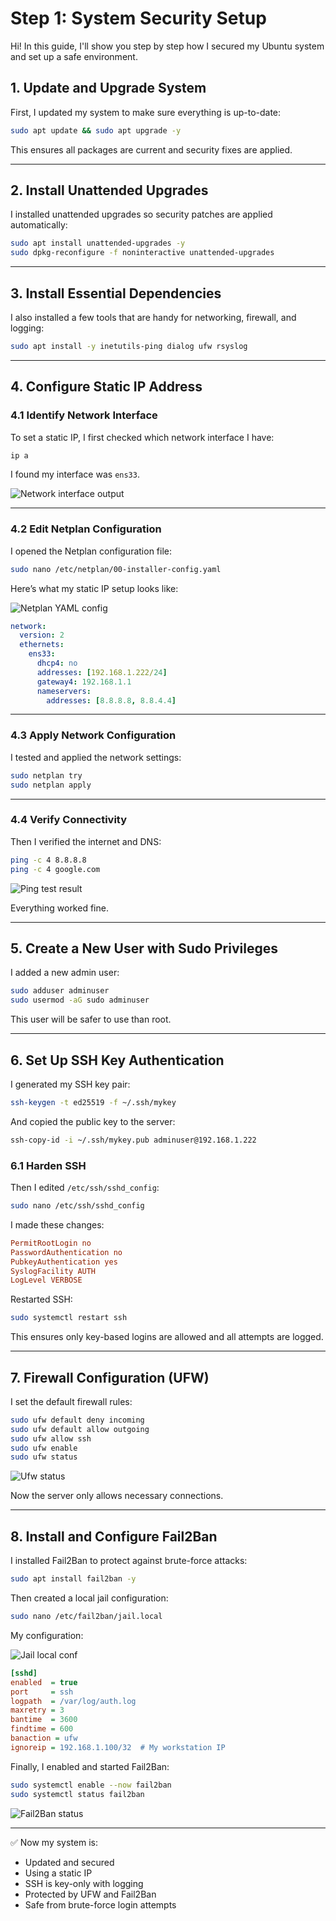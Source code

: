 # Step 1: System Security Setup

Hi! In this guide, I'll show you step by step how I secured my Ubuntu system and set up a safe environment.

## 1. Update and Upgrade System

First, I updated my system to make sure everything is up-to-date:

```bash
sudo apt update && sudo apt upgrade -y
```

This ensures all packages are current and security fixes are applied.

---

## 2. Install Unattended Upgrades

I installed unattended upgrades so security patches are applied automatically:

```bash
sudo apt install unattended-upgrades -y
sudo dpkg-reconfigure -f noninteractive unattended-upgrades
```

---

## 3. Install Essential Dependencies

I also installed a few tools that are handy for networking, firewall, and logging:

```bash
sudo apt install -y inetutils-ping dialog ufw rsyslog
```

---

## 4. Configure Static IP Address

### 4.1 Identify Network Interface

To set a static IP, I first checked which network interface I have:

```bash
ip a
```

I found my interface was `ens33`.

![Network interface output](screenshots/network-interface.png)

---

### 4.2 Edit Netplan Configuration

I opened the Netplan configuration file:

```bash
sudo nano /etc/netplan/00-installer-config.yaml
```

Here’s what my static IP setup looks like:

![Netplan YAML config](screenshots/netplan-config.png)

```yaml
network:
  version: 2
  ethernets:
    ens33:
      dhcp4: no
      addresses: [192.168.1.222/24]
      gateway4: 192.168.1.1
      nameservers:
        addresses: [8.8.8.8, 8.8.4.4]
```

---

### 4.3 Apply Network Configuration

I tested and applied the network settings:

```bash
sudo netplan try
sudo netplan apply
```

---

### 4.4 Verify Connectivity

Then I verified the internet and DNS:

```bash
ping -c 4 8.8.8.8
ping -c 4 google.com
```

![Ping test result](screenshots/ping-test.png)

Everything worked fine.

---

## 5. Create a New User with Sudo Privileges

I added a new admin user:

```bash
sudo adduser adminuser
sudo usermod -aG sudo adminuser
```

This user will be safer to use than root.

---

## 6. Set Up SSH Key Authentication

I generated my SSH key pair:

```bash
ssh-keygen -t ed25519 -f ~/.ssh/mykey
```

And copied the public key to the server:

```bash
ssh-copy-id -i ~/.ssh/mykey.pub adminuser@192.168.1.222
```

### 6.1 Harden SSH

Then I edited `/etc/ssh/sshd_config`:

```bash
sudo nano /etc/ssh/sshd_config
```

I made these changes:

```ini
PermitRootLogin no
PasswordAuthentication no
PubkeyAuthentication yes
SyslogFacility AUTH
LogLevel VERBOSE
```

Restarted SSH:

```bash
sudo systemctl restart ssh
```

This ensures only key-based logins are allowed and all attempts are logged.

---

## 7. Firewall Configuration (UFW)

I set the default firewall rules:

```bash
sudo ufw default deny incoming
sudo ufw default allow outgoing
sudo ufw allow ssh
sudo ufw enable
sudo ufw status
```

![Ufw status](screenshots/ufw-status.png)

Now the server only allows necessary connections.

---

## 8. Install and Configure Fail2Ban

I installed Fail2Ban to protect against brute-force attacks:

```bash
sudo apt install fail2ban -y
```

Then created a local jail configuration:

```bash
sudo nano /etc/fail2ban/jail.local
```

My configuration:

![Jail local conf](screenshots/jail-local.png)

```ini
[sshd]
enabled  = true
port     = ssh
logpath  = /var/log/auth.log
maxretry = 3
bantime  = 3600
findtime = 600
banaction = ufw
ignoreip = 192.168.1.100/32  # My workstation IP
```

Finally, I enabled and started Fail2Ban:

```bash
sudo systemctl enable --now fail2ban
sudo systemctl status fail2ban
```

![Fail2Ban status](screenshots/failban-status.png)

---

✅ Now my system is:

* Updated and secured
* Using a static IP
* SSH is key-only with logging
* Protected by UFW and Fail2Ban
* Safe from brute-force login attempts
